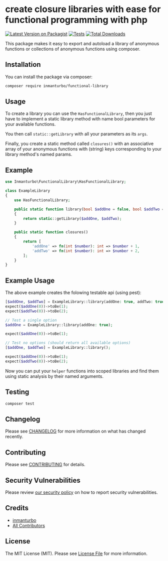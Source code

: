 # create closure libraries with ease for functional programming with php

[![Latest Version on Packagist](https://img.shields.io/packagist/v/inmanturbo/functional-library.svg?style=flat-square)](https://packagist.org/packages/inmanturbo/functional-library)
[![Tests](https://img.shields.io/github/actions/workflow/status/inmanturbo/functional-library/run-tests.yml?branch=main&label=tests&style=flat-square)](https://github.com/inmanturbo/functional-library/actions/workflows/run-tests.yml)
[![Total Downloads](https://img.shields.io/packagist/dt/inmanturbo/functional-library.svg?style=flat-square)](https://packagist.org/packages/inmanturbo/functional-library)

This package makes it easy to export and autoload a library of anonymous functions or collections of anonymous functions using composer.

## Installation

You can install the package via composer:

```bash
composer require inmanturbo/functional-library
```

## Usage

To create a library you can use the `HasFunctionalLibrary`, then you just have to implement
a static library method with name bool parameters for your available functions.

You then call `static::getLibrary` with all your parameters as its `args`.

Finally, you create a static method called `closures()` with an associative array of your anonymous
functions with  (string) keys corresponding to your library method's named params.

## Example

```php
use Inmanturbo\FunctionalLibrary\HasFunctionalLibrary;

class ExampleLibrary
{
    use HasFunctionalLibrary;

    public static function library(bool $addOne = false, bool $addTwo = false)
    {
        return static::getLibrary($addOne, $addTwo);
    }

    public static function closures()
    {
        return [
            'addOne' => fn(int $number): int => $number + 1,
            'addTwo' => fn(int $number): int => $number + 2,
        ];
    }
}
```

## Example Usage

The above example creates the folowing testable api (using pest):

```php
[$addOne, $addTwo] = ExampleLibrary::library(addOne: true, addTwo: true);
expect($addOne(0))->toBe(1);
expect($addTwo(0))->toBe(2);

// Test a single option
$addOne = ExampleLibrary::library(addOne: true);

expect($addOne(0))->toBe(1);

// Test no options (should return all available options)
[$addOne, $addTwo] = ExampleLibrary::library();

expect($addOne(0))->toBe(1);
expect($addTwo(0))->toBe(2);
```

Now you can put your `helper` functions into scoped libraries and find them using static analysis by their named arguments.

## Testing

```bash
composer test
```

## Changelog

Please see [CHANGELOG](CHANGELOG.md) for more information on what has changed recently.

## Contributing

Please see [CONTRIBUTING](https://github.com/spatie/.github/blob/main/CONTRIBUTING.md) for details.

## Security Vulnerabilities

Please review [our security policy](../../security/policy) on how to report security vulnerabilities.

## Credits

- [inmanturbo](https://github.com/inmanturbo)
- [All Contributors](../../contributors)

## License

The MIT License (MIT). Please see [License File](LICENSE.md) for more information.
